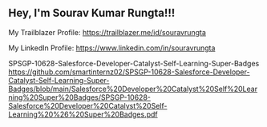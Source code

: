## Hey,  I'm Sourav Kumar Rungta!!!

My Trailblazer Profile: <a href="https://trailblazer.me/id/souravrungta" target="_blank "> https://trailblazer.me/id/souravrungta </a>

My LinkedIn Profile: <a href="https://www.linkedin.com/in/souravrungta" target="_blank "> https://www.linkedin.com/in/souravrungta </a>


SPSGP-10628-Salesforce-Developer-Catalyst-Self-Learning-Super-Badges
https://github.com/smartinternz02/SPSGP-10628-Salesforce-Developer-Catalyst-Self-Learning-Super-Badges/blob/main/Salesforce%20Developer%20Catalyst%20Self%20Learning%20Super%20Badges/SPSGP-10628-Salesforce%20Developer%20Catalyst%20Self-Learning%20%26%20Super%20Badges.pdf
